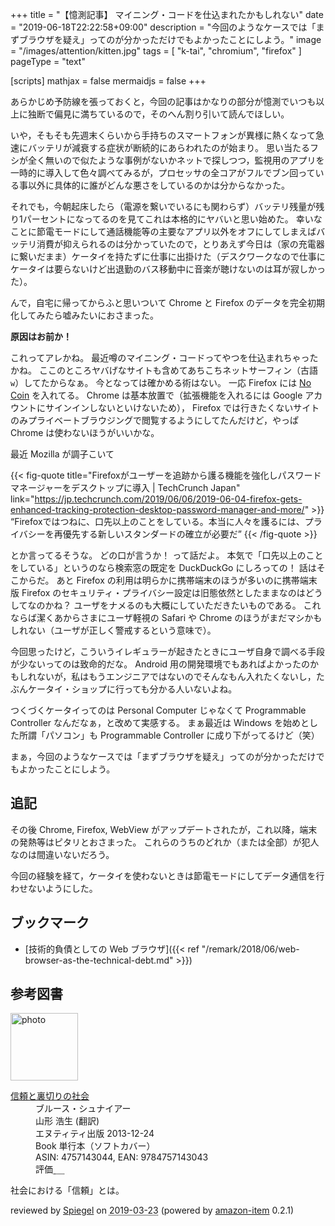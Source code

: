 +++
title = "【憶測記事】 マイニング・コードを仕込まれたかもしれない"
date =  "2019-06-18T22:22:58+09:00"
description = "今回のようなケースでは「まずブラウザを疑え」ってのが分かっただけでもよかったことにしよう。"
image = "/images/attention/kitten.jpg"
tags = [ "k-tai", "chromium", "firefox" ]
pageType = "text"

[scripts]
  mathjax = false
  mermaidjs = false
+++

あらかじめ予防線を張っておくと，今回の記事はかなりの部分が憶測でいつも以上に独断で偏見に満ちているので，そのへん割り引いて読んでほしい。

いや，そもそも先週末くらいから手持ちのスマートフォンが異様に熱くなって急速にバッテリが減衰する症状が断続的にあらわれたのが始まり。
思い当たるフシが全く無いので似たような事例がないかネットで探しつつ，監視用のアプリを一時的に導入して色々調べてみるが，プロセッサの全コアがフルでブン回っている事以外に具体的に誰がどんな悪さをしているのかは分からなかった。

それでも，今朝起床したら（電源を繋いでいるにも関わらず）バッテリ残量が残り1パーセントになってるのを見てこれは本格的にヤバいと思い始めた。
幸いなことに節電モードにして通話機能等の主要なアプリ以外をオフにしてしまえばバッテリ消費が抑えられるのは分かっていたので，とりあえず今日は（家の充電器に繋いだまま）ケータイを持たずに仕事に出掛けた（デスクワークなので仕事にケータイは要らないけど出退勤のバス移動中に音楽が聴けないのは耳が寂しかった）。

んで，自宅に帰ってからふと思いついて Chrome と Firefox のデータを完全初期化してみたら嘘みたいにおさまった。

**原因はお前か！**

これってアレかね。
最近噂のマイニング・コードってやつを仕込まれちゃったかね。
ここのところヤバげなサイトも含めてあちこちネットサーフィン（古語`w`）してたからなぁ。
今となっては確かめる術はない。
一応 Firefox には [No Coin] を入れてる。
Chrome は基本放置で（拡張機能を入れるには Google アカウントにサインインしないといけないため）， Firefox では行きたくないサイトのみプライベートブラウジングで閲覧するようにしてたんだけど，やっぱ Chrome は使わないほうがいいかな。

最近 Mozilla が調子こいて

{{< fig-quote title="Firefoxがユーザーを追跡から護る機能を強化しパスワードマネージャーをデスクトップに導入 | TechCrunch Japan" link="https://jp.techcrunch.com/2019/06/06/2019-06-04-firefox-gets-enhanced-tracking-protection-desktop-password-manager-and-more/" >}}
<q>Firefoxではつねに、口先以上のことをしている。本当に人々を護るには、プライバシーを再優先する新しいスタンダードの確立が必要だ</q>
{{< /fig-quote >}}

とか言ってるそうな。
どの口が言うか！ って話だよ。
本気で「口先以上のことをしている」というのなら検索窓の既定を DuckDuckGo にしろっての！ 話はそこからだ。
あと Firefox の利用は明らかに携帯端末のほうが多いのに携帯端末版 Firefox のセキュリティ・プライバシー設定は旧態依然としたままなのはどうしてなのかね？ ユーザをナメるのも大概にしていただきたいものである。
これならば潔くあからさまにユーザ軽視の Safari や Chrome のほうがまだマシかもしれない（ユーザが正しく警戒するという意味で）。

今回思ったけど，こういうイレギュラーが起きたときにユーザ自身で調べる手段が少ないってのは致命的だな。
Android 用の開発環境でもあればよかったのかもしれないが，私はもうエンジニアではないのでそんなもん入れたくないし，たぶんケータイ・ショップに行っても分かる人いないよね。

つくづくケータイってのは Personal Computer じゃなくて Programmable Controller なんだなぁ，と改めて実感する。
まぁ最近は Windows を始めとした所謂「パソコン」も Programmable Controller に成り下がってるけど（笑）

まぁ，今回のようなケースでは「まずブラウザを疑え」ってのが分かっただけでもよかったことにしよう。

## 追記

その後 Chrome, Firefox, WebView がアップデートされたが，これ以降，端末の発熱等はピタリとおさまった。
これらのうちのどれか（または全部）が犯人なのは間違いないだろう。

今回の経験を経て，ケータイを使わないときは節電モードにしてデータ通信を行わせないようにした。

## ブックマーク

- [技術的負債としての Web ブラウザ]({{< ref "/remark/2018/06/web-browser-as-the-technical-debt.md" >}})

[No Coin]: https://github.com/keraf/NoCoin/ "keraf/NoCoin: No Coin is a tiny browser extension aiming to block coin miners such as Coinhive."

## 参考図書

<div class="hreview">
  <div class="photo"><a class="item url" href="https://www.amazon.co.jp/%E4%BF%A1%E9%A0%BC%E3%81%A8%E8%A3%8F%E5%88%87%E3%82%8A%E3%81%AE%E7%A4%BE%E4%BC%9A-%E3%83%96%E3%83%AB%E3%83%BC%E3%82%B9%E3%83%BB%E3%82%B7%E3%83%A5%E3%83%8A%E3%82%A4%E3%82%A2%E3%83%BC/dp/4757143044?SubscriptionId=AKIAJYVUJ3DMTLAECTHA&tag=baldandersinf-22&linkCode=xm2&camp=2025&creative=165953&creativeASIN=4757143044"><img src="https://images-fe.ssl-images-amazon.com/images/I/413qoSjODUL._SL160_.jpg" width="108" alt="photo"></a></div>
  <dl class="fn">
    <dt><a href="https://www.amazon.co.jp/%E4%BF%A1%E9%A0%BC%E3%81%A8%E8%A3%8F%E5%88%87%E3%82%8A%E3%81%AE%E7%A4%BE%E4%BC%9A-%E3%83%96%E3%83%AB%E3%83%BC%E3%82%B9%E3%83%BB%E3%82%B7%E3%83%A5%E3%83%8A%E3%82%A4%E3%82%A2%E3%83%BC/dp/4757143044?SubscriptionId=AKIAJYVUJ3DMTLAECTHA&tag=baldandersinf-22&linkCode=xm2&camp=2025&creative=165953&creativeASIN=4757143044">信頼と裏切りの社会</a></dt>
	<dd>ブルース・シュナイアー</dd>
	<dd>山形 浩生 (翻訳)</dd>
    <dd>エヌティティ出版 2013-12-24</dd>
    <dd>Book 単行本（ソフトカバー）</dd>
    <dd>ASIN: 4757143044, EAN: 9784757143043</dd>
    <dd>評価<abbr class="rating fa-sm" title="5">&nbsp;<i class="fas fa-star"></i>&nbsp;<i class="fas fa-star"></i>&nbsp;<i class="fas fa-star"></i>&nbsp;<i class="fas fa-star"></i>&nbsp;<i class="fas fa-star"></i></abbr></dd>
  </dl>
  <p class="description">社会における「信頼」とは。</p>
  <p class="powered-by" >reviewed by <a href='#maker' class='reviewer'>Spiegel</a> on <abbr class="dtreviewed" title="2019-03-23">2019-03-23</abbr> (powered by <a href="https://github.com/spiegel-im-spiegel/amazon-item" >amazon-item</a> 0.2.1)</p>
</div>
